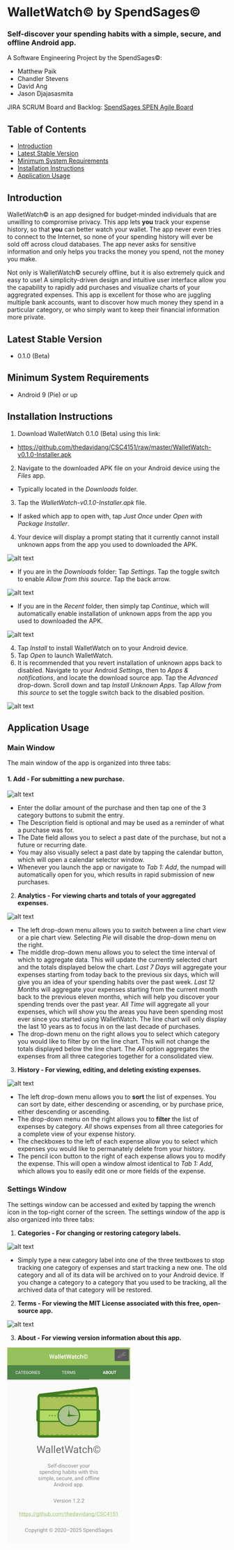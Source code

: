 # WalletWatch© by SpendSages©

### Self-discover your spending habits with a simple, secure, and offline Android app.

A Software Engineering Project by the SpendSages©:
- Matthew Paik
- Chandler Stevens
- David Ang
- Jason Djajasasmita

JIRA SCRUM Board and Backlog:
[SpendSages SPEN Agile Board](https://angd.atlassian.net/secure/RapidBoard.jspa?rapidView=2&projectKey=SPEN&view=planning.nodetail&selectedIssue=SPEN-47&issueLimit=100)

## Table of Contents
- [Introduction](https://github.com/thedavidang/CSC4151#introduction)
- [Latest Stable Version](https://github.com/thedavidang/CSC4151#latest-stable-version)
- [Minimum System Requirements](https://github.com/thedavidang/CSC4151#minimum-system-requirements)
- [Installation Instructions](https://github.com/thedavidang/CSC4151#installation-instructions)
- [Application Usage](https://github.com/thedavidang/CSC4151#application-usage)

## Introduction
WalletWatch© is an app designed for budget-minded individuals that are unwilling to compromise privacy. This app lets **you** track your expense history, so that **you** can better watch your wallet. The app never even tries to connect to the Internet, so none of your spending history will ever be sold off across cloud databases. The app never asks for sensitive information and only helps you tracks the money you spend, not the money you make.

Not only is WalletWatch© securely offline, but it is also extremely quick and easy to use! A simplicity-driven design and intuitive user interface allow you the capability to rapidly add purchases and visualize charts of your aggregrated expenses. This app is excellent for those who are juggling multiple bank accounts, want to discover how much money they spend in a particular category, or who simply want to keep their financial information more private.

## Latest Stable Version
- 0.1.0 (Beta)

## Minimum System Requirements
- Android 9 (Pie) or up

## Installation Instructions
1. Download WalletWatch 0.1.0 (Beta) using this link:
- https://github.com/thedavidang/CSC4151/raw/master/WalletWatch-v0.1.0-Installer.apk
2. Navigate to the downloaded APK file on your Android device using the _Files_ app.
- Typically located in the _Downloads_ folder.
3. Tap the _WalletWatch-v0.1.0-Installer.apk_ file.
- If asked which app to open with, tap _Just Once_ under _Open with Package Installer_.
4. Your device will display a prompt stating that it currently cannot install unknown apps from the app you used to downloaded the APK. 

![alt text](https://github.com/thedavidang/CSC4151/blob/master/images/unknown1.png "Not Allowed to Install Unknown Source")

- If you are in the _Downloads_ folder: Tap _Settings_. Tap the toggle switch to enable _Allow from this source_. Tap the back arrow. 

![alt text](https://github.com/thedavidang/CSC4151/blob/master/images/allow.png "Allow Installation from Unknown Source")

- If you are in the _Recent_ folder, then simply tap _Continue_, which will automatically enable installation of unknown apps from the app you used to downloaded the APK. 

![alt text](https://github.com/thedavidang/CSC4151/blob/master/images/unknown2.png "Not Allowed to Install Unknown Source")

4. Tap _Install_ to install WalletWatch on to your Android device.
5. Tap _Open_ to launch WalletWatch.
6. It is recommended that you revert installation of unknown apps back to disabled. Navigate to your Android _Settings_, then to _Apps & notifications_, and locate the download source app. Tap the _Advanced_ drop-down. Scroll down and tap _Install Unknown Apps_. Tap _Allow from this source_ to set the toggle switch back to the disabled position. 

![alt text](https://github.com/thedavidang/CSC4151/blob/master/images/disable.png "Do Not Allow Installation from Unknown Source")

## Application Usage
### Main Window
The main window of the app is organized into three tabs:
#### 1. **Add - For submitting a new purchase.** 

![alt text](https://github.com/thedavidang/CSC4151/blob/master/images/tab1.png "Tab 1: Add")

- Enter the dollar amount of the purchase and then tap one of the 3 category buttons to submit the entry.
- The Description field is optional and may be used as a reminder of what a purchase was for.
- The Date field allows you to select a past date of the purchase, but not a future or recurring date.
- You may also visually select a past date by tapping the calendar button, which will open a calendar selector window.
- Whenever you launch the app or navigate to _Tab 1: Add_, the numpad will automatically open for you, which results in rapid submission of new purchases.
2. **Analytics - For viewing charts and totals of your aggregated expenses.** 

![alt text](https://github.com/thedavidang/CSC4151/blob/master/images/tab2.png "Tab 2: Analytics")

- The left drop-down menu allows you to switch between a line chart view or a pie chart view. Selecting _Pie_ will disable the drop-down menu on the right.
- The middle drop-down menu allows you to select the time interval of which to aggregate data. This will update the currently selected chart and the totals displayed below the chart. _Last 7 Days_ will aggregate your expenses starting from today back to the previous six days, which will give you an idea of your spending habits over the past week. _Last 12 Months_ will aggregate your expenses starting from the current month back to the previous eleven months, which will help you discover your spending trends over the past year. _All Time_ will aggregate all your expenses, which will show you the areas you have been spending most ever since you started using WalletWatch. The line chart will only display the last 10 years as to focus in on the last decade of purchases.
- The drop-down menu on the right allows you to select which category you would like to filter by on the line chart. This will not change the totals displayed below the line chart. The _All_ option aggregates the expenses from all three categories together for a consolidated view.
3. **History - For viewing, editing, and deleting existing expenses.** 

![alt text](https://github.com/thedavidang/CSC4151/blob/master/images/tab3.png "Tab 3: History")

- The left drop-down menu allows you to **sort** the list of expenses. You can sort by date, either descending or ascending, or by purchase price, either descending or ascending.
- The drop-down menu on the right allows you to **filter** the list of expenses by category. _All_ shows expenses from all three categories for a complete view of your expense history.
- The checkboxes to the left of each expense allow you to select which expenses you would like to permanately delete from your history.
- The pencil icon button to the right of each expense allows you to modify the expense. This will open a window almost identical to _Tab 1: Add_, which allows you to easily edit one or more fields of the expense.

### Settings Window
The settings window can be accessed and exited by tapping the wrench icon in the top-right corner of the screen. The settings window of the app is also organized into three tabs:
1. **Categories - For changing or restoring category labels.** 

![alt text](https://github.com/thedavidang/CSC4151/blob/master/images/categories.png "Categories")

- Simply type a new category label into one of the three textboxes to stop tracking one category of expenses and start tracking a new one. The old category and all of its data will be archived on to your Android device. If you change a category to a category that you used to be tracking, all the archived data of that category will be restored.
2. **Terms - For viewing the MIT License associated with this free, open-source app.** 

![alt text](https://github.com/thedavidang/CSC4151/blob/master/images/terms.png "Terms")

3. **About - For viewing version information about this app.** 

![alt text](https://github.com/thedavidang/CSC4151/blob/master/images/about.png "About")
